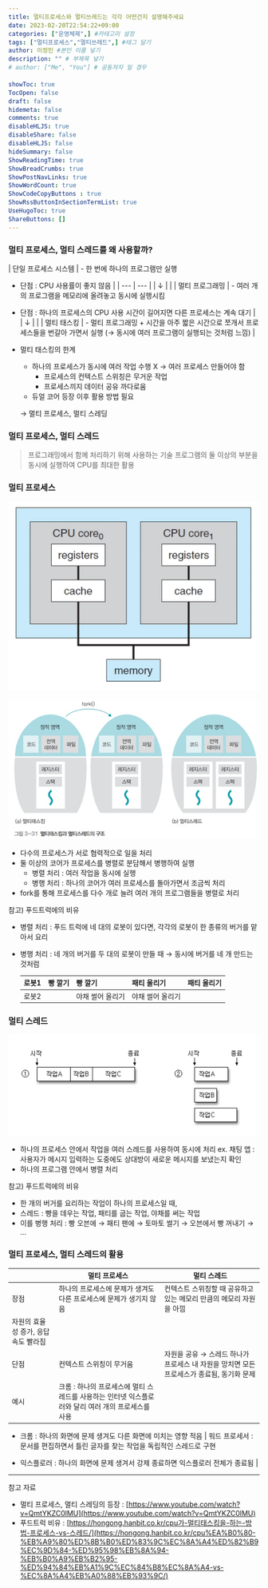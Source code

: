 ```yaml
---
title: 멀티프로세스와 멀티쓰레드는 각각 어떤건지 설명해주세요
date: 2023-02-20T22:54:22+09:00
categories: ["운영체제",] #카테고리 설정
tags: ["멀티프로세스","멀티쓰레드",] #태그 달기
author: 이정민 #본인 이름 넣기  
description: "" # 부제목 넣기
# author: ["Me", "You"] # 공동저자 일 경우

showToc: true
TocOpen: false
draft: false
hidemeta: false
comments: true
disableHLJS: true 
disableShare: false
disableHLJS: false  
hideSummary: false
ShowReadingTime: true
ShowBreadCrumbs: true
ShowPostNavLinks: true
ShowWordCount: true
ShowCodeCopyButtons : true
ShowRssButtonInSectionTermList: true
UseHugoToc: true
ShareButtons: []
---
```


### 멀티 프로세스, 멀티 스레드를 왜 사용할까?

| 단일 프로세스 시스템 | - 한 번에 하나의 프로그램만 실행
- 단점 : CPU 사용률이 좋지 않음 |
| --- | --- |
| ↓ |  |
| 멀티 프로그래밍 | - 여러 개의 프로그램을 메모리에 올려놓고 동시에 실행시킴
- 단점 : 하나의 프로세스의 CPU 사용 시간이 길어지면 다른 프로세스는 계속 대기 |
| ↓ |  |
| 멀티 태스킹 | - 멀티 프로그래밍 + 시간을 아주 짧은 시간으로 쪼개서 프로세스들을 번갈아 가면서 실행 (→ 동시에 여러 프로그램이 실행되는 것처럼 느낌) |

- 멀티 태스킹의 한계
    - 하나의 프로세스가 동시에 여러 작업 수행 X → 여러 프로세스 만들어야 함
        - 프로세스의 컨텍스트 스위칭은 무거운 작업
        - 프로세스끼지 데이터 공유 까다로움
    - 듀얼 코어 등장 이후 활용 방법 필요
    
    → 멀티 프로세스, 멀티 스레딩
    

### 멀티 프로세스, 멀티 스레드

> 프로그래밍에서 함께 처리하기 위해 사용하는 기술
프로그램의 둘 이상의 부분을 동시에 실행하여 CPU를 최대한 활용
> 

### 멀티 프로세스

![Untitled](images/Untitled.png)

![Untitled](images/Untitled1.png)

- 다수의 프로세스가 서로 협력적으로 일을 처리
- 둘 이상의 코어가 프로세스를 병렬로 분담해서 병행하여 실행
    - 병렬 처리 : 여러 작업을 동시에 실행
    - 병행 처리 : 하나의 코어가 여러 프로세스를 돌아가면서 조금씩 처리
- fork를 통해 프로세스를 다수 개로 늘려 여러 개의 프로그램들을 병렬로 처리

참고) 푸드트럭에의 비유

- 병렬 처리 : 푸드 트럭에 네 대의 로봇이 있다면, 각각의 로봇이 한 종류의 버거를 맡아서 요리
- 병행 처리 : 네 개의 버거를 두 대의 로봇이 만들 때 → 동시에 버거를 네 개 만드는 것처럼
    
    
    | 로봇1 | 빵 깔기 | 빵 깔기 | 패티 올리기 | 패티 올리기 |
    | --- | --- | --- | --- | --- |
    | 로봇2 |  | 야채 썰어 올리기 | 야채 썰어 올리기 |  |

### 멀티 스레드

![Untitled](images/Untitled2.png)

- 하나의 프로세스 안에서 작업을 여러 스레드를 사용하여 동시에 처리
ex. 채팅 앱 : 사용자가 메시지 입력하는 도중에도 상대방이 새로운 메시지를 보냈는지 확인
- 하나의 프로그램 안에서 병렬 처리

참고) 푸드트럭에의 비유

- 한 개의 버거를 요리하는 작업이 하나의 프로세스일 때,
- 스레드 : 빵을 데우는 작업, 패티를 굽는 작업, 야채를 써는 작업
- 이를 병행 처리 : 빵 오븐에 → 패티 팬에 → 토마토 썰기 → 오븐에서 빵 꺼내기 → …

### 멀티 프로세스, 멀티 스레드의 활용

|  | 멀티 프로세스 | 멀티 스레드 |
| --- | --- | --- |
| 장점 | 하나의 프로세스에 문제가 생겨도 다른 프로세스에 문제가 생기지 않음 | 컨텍스트 스위칭할 때 공유하고 있는 메모리 만큼의 메모리 자원을 아낌
자원의 효율성 증가, 응답 속도 빨라짐 |
| 단점 | 컨텍스트 스위칭이 무거움 | 자원을 공유 → 스레드 하나가 프로세스 내 자원을 망치면 모든 프로세스가 종료됨, 동기화 문제 |
| 예시 | 크롬 : 하나의 프로세스에 멀티 스레드를 사용하는 인터넷 익스플로러와 달리 여러 개의 프로세스를 사용

- 크롬 : 하나의 화면에 문제 생겨도 다른 화면에 미치는 영향 적음 | 워드 프로세서 : 문서를 편집하면서 틀린 글자를 찾는 작업을 독립적인 스레드로 구현

- 익스플로러 : 하나의 화면에 문제 생겨서 강제 종료하면 익스플로러 전체가 종료됨 |

---

참고 자료

- 멀티 프로세스, 멀티 스레딩의 등장 : [https://www.youtube.com/watch?v=QmtYKZC0lMU](https://www.youtube.com/watch?v=QmtYKZC0lMU)
- 푸드트럭 비유 : [https://hongong.hanbit.co.kr/cpu가-멀티태스킹을-하는-방법-프로세스-vs-스레드/](https://hongong.hanbit.co.kr/cpu%EA%B0%80-%EB%A9%80%ED%8B%B0%ED%83%9C%EC%8A%A4%ED%82%B9%EC%9D%84-%ED%95%98%EB%8A%94-%EB%B0%A9%EB%B2%95-%ED%94%84%EB%A1%9C%EC%84%B8%EC%8A%A4-vs-%EC%8A%A4%EB%A0%88%EB%93%9C/)